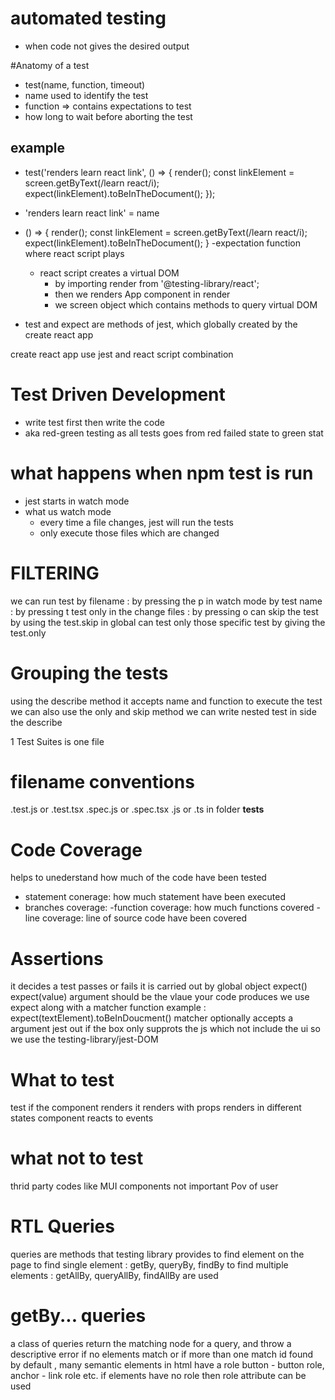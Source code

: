 # automated testing
 - when code not gives the desired output

#Anatomy of a test
 - test(name, function, timeout)
 - name used to identify the test
 - function => contains expectations to test
 - how long to wait before aborting the test

## example
 - test('renders learn react link', () => {
  render(<App />);
  const linkElement = screen.getByText(/learn react/i);
  expect(linkElement).toBeInTheDocument();
});

  - 'renders learn react link' = name
  - () => {
  render(<App />);
  const linkElement = screen.getByText(/learn react/i);
  expect(linkElement).toBeInTheDocument();
}
  -expectation function where react script plays
    - react script creates a virtual DOM 
        - by importing render from '@testing-library/react';
        - then we renders App component in render
        - we screen object which contains methods to query virtual DOM
  - test and expect are methods of jest, which globally created by the create react app 

  create react app use jest and react script combination 

# Test Driven Development
 - write test first then write the code
 - aka red-green testing as all tests goes from red failed state to green stat
 
 # what happens when npm test is run
  - jest starts in watch mode
  - what us watch mode 
    - every time a file changes, jest will run the tests
    - only execute those files which are changed

# FILTERING
we can run test by filename : by pressing the p in watch mode
by test name : by pressing t
test only in the change files : by pressing o
can skip the test by using the test.skip in global 
can test only those specific test by giving the test.only

# Grouping the tests
using the describe method
it accepts name and function to execute the test
we can also use the only and skip method
we can write nested test in side the describe

1 Test Suites is one file

# filename conventions
.test.js or .test.tsx
.spec.js or .spec.tsx
.js or .ts in folder __tests__

# Code Coverage
helps to unederstand how much of the code have been tested
- statement conerage: how much statement have been executed
- branches coverage:
-function coverage: how much functions covered
-line coverage: line of source code have been covered

# Assertions
it decides a test passes or fails
it is carried out by global object expect()
expect(value) argument should be the vlaue your code produces
we use expect along with a matcher function
  example : expect(textElement).toBeInDoucment()
matcher optionally accepts a argument
jest out if the box only supprots the js which not include the ui
  so we use the testing-library/jest-DOM

# What to test
test if the component renders
it renders with props
renders in different states
component reacts to events

# what not to test
thrid party codes like MUI components
not important Pov of user

# RTL Queries
queries are methods that testing library provides to find element on the page
to find single element : getBy, queryBy, findBy
to find multiple elements : getAllBy, queryAllBy, findAllBy
are used

# getBy... queries
a class of queries return the matching node for a query, and throw a descriptive error if no elements match or if more than one match id found
by default , many semantic elements in html have a role
button - button role, anchor - link role etc.
if elements have no role then role attribute can be used


